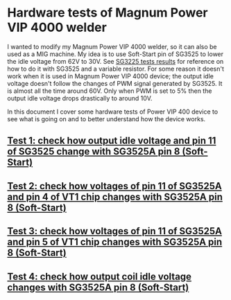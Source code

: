 # Hardware tests of Magnum Power VIP 4000 welder

I wanted to modify my Magnum Power VIP 4000 welder, so it can also be used as a MIG machine.
My idea is to use Soft-Start pin of SG3525 to lower the idle voltage from 62V to 30V.
See [SG3225 tests results](https://github.com/wmarkow/sandbox/tree/master/inverter-welder/elements/sg3525/tests) for reference 
on how to do it with SG3525 and a variable resistor.
For some reason it doesn't work when it is used in Magnum Power VIP 4000 device; the output idle voltage doesn't follow the changes of PWM signal generated by SG3525. It is
almost all the time around 60V. Only when PWM is set to 5% then the output idle voltage drops drastically to around 10V.

In this document I cover some hardware tests of Power VIP 400 device to see what is going on and to better understand how the device works.

## [Test 1: check how output idle voltage and pin 11 of SG3525 change with SG3525A pin 8 (Soft-Start)](https://github.com/wmarkow/sandbox/tree/master/inverter-welder/concepts/08_magnum_power_vip_4000/reveng/tests/Test1/README.md)

## [Test 2: check how voltages of pin 11 of SG3525A and pin 4 of VT1 chip changes with SG3525A pin 8 (Soft-Start)](https://github.com/wmarkow/sandbox/tree/master/inverter-welder/concepts/08_magnum_power_vip_4000/reveng/tests/Test2/README.md)

## [Test 3: check how voltages of pin 11 of SG3525A and pin 5 of VT1 chip changes with SG3525A pin 8 (Soft-Start)](https://github.com/wmarkow/sandbox/tree/master/inverter-welder/concepts/08_magnum_power_vip_4000/reveng/tests/Test3/README.md)

## [Test 4: check how output coil idle voltage changes with SG3525A pin 8 (Soft-Start)](https://github.com/wmarkow/sandbox/tree/master/inverter-welder/concepts/08_magnum_power_vip_4000/reveng/tests/Test4/README.md)


